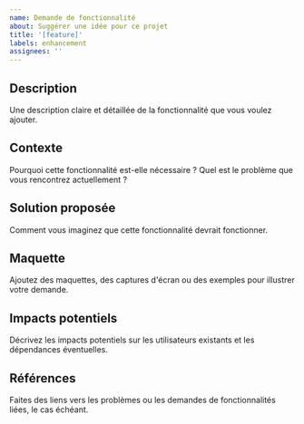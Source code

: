 ```yaml
---
name: Demande de fonctionnalité
about: Suggérer une idée pour ce projet
title: '[feature]'
labels: enhancement
assignees: ''
---
```


## Description

Une description claire et détaillée de la fonctionnalité que vous voulez ajouter.

## Contexte

Pourquoi cette fonctionnalité est-elle nécessaire ? Quel est le problème que vous rencontrez actuellement ?

## Solution proposée

Comment vous imaginez que cette fonctionnalité devrait fonctionner.

## Maquette

Ajoutez des maquettes, des captures d'écran ou des exemples pour illustrer votre demande.

## Impacts potentiels

Décrivez les impacts potentiels sur les utilisateurs existants et les dépendances éventuelles.

## Références

Faites des liens vers les problèmes ou les demandes de fonctionnalités liées, le cas échéant.
